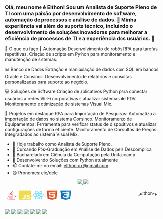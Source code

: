 ### Olá, meu nome é Elthon! Sou um Analista de Suporte Pleno de TI com uma paixão por desenvolvimento de software, automação de processos e análise de dados. 🎯 Minha experiência vai além do suporte técnico, incluindo o desenvolvimento de soluções inovadoras para melhorar a eficiência de processos de TI e a experiência dos usuários.  👋

💼 O que eu faço
🔧 Automação
Desenvolvimento de robôs RPA para tarefas repetitivas.
Criação de scripts em Python para monitoramento e manutenção de sistemas.

📊 Banco de Dados
Extração e manipulação de dados com SQL em bancos Oracle e Consinco.
Desenvolvimento de relatórios e consultas personalizadas para suporte ao negócio.

💻 Soluções de Software
Criação de aplicativos Python para conectar usuários a redes Wi-Fi corporativas e atualizar sistemas de PDV.
Monitoramento e otimização de sistemas Visual Mix.

🎯 Projetos em destaque
RPA para Importação de Pesquisas: Automatiza a importação de dados no sistema Consinco.
Monitoramento de Equipamentos: Ferramenta para verificar status de dispositivos e atualizar configurações de forma eficiente.
Monitoramento de Consultas de Preços: Integradados ao sistema Visual Mix.

- 🔭 Hoje trabalho como Analista de Suporte Pleno.
- 🏫 Cursando Pós-Graduação em Análise de Dados pela Descomplica
- 🏫 Bacharelado em Ciência da Computação pela Unifaccamp
- 🌱 Desenvolvendo Soluções com Python atualmente
- 📫 Contate-me no email: elthon.c.r@gmail.com
- 😄 Pronomes: ele/dele

<div align="center">
  <a href="https://github.com/elthoncr">
  <img height="180em" src="https://github-readme-stats.vercel.app/api?username=elthoncr&show_icons=true&theme=dark&include_all_commits=true&count_private=true"/>
  <img height="180em" src="https://github-readme-stats.vercel.app/api/top-langs/?username=elthoncr&layout=compact&langs_count=7&theme=dark"/>
</div>
  
<div style="display: inline_block"><br>
  <img align="center" alt="Elthon-Java" height="30" width="40" src="https://raw.githubusercontent.com/devicons/devicon/master/icons/java/java-plain.svg">
  <img align="center" alt="Elthon-Js" height="30" width="40" src="https://raw.githubusercontent.com/devicons/devicon/master/icons/javascript/javascript-plain.svg">
  <img align="center" alt="Elthon-React" height="30" width="40" src="https://raw.githubusercontent.com/devicons/devicon/master/icons/react/react-original.svg">
  <img align="center" alt="Elthon-HTML" height="30" width="40" src="https://raw.githubusercontent.com/devicons/devicon/master/icons/html5/html5-original.svg">
  <img align="center" alt="Elthon-CSS" height="30" width="40" src="https://raw.githubusercontent.com/devicons/devicon/master/icons/css3/css3-original.svg">
  <img align="right" alt="Elthon-pic" height="150" style="border-radius:50px;" src="https://cdn.discordapp.com/attachments/937130589889376327/937317291085922314/elthon-picrew.png">
</div>
  
  ##
 
<div> 
  <a href="https://www.youtube.com/channel/UC_lcZKgeefj2zpd44NQRXVQ" target="_blank"><img src="https://img.shields.io/badge/YouTube-FF0000?style=for-the-badge&logo=youtube&logoColor=white" target="_blank"></a>
  <a href="https://twitter.com/elthoncr" target="_blank"><img src="https://img.shields.io/badge/Twitter-1DA1F2?style=for-the-badge&logo=twitter&logoColor=white" target="_blank"></a>
  <a href="https://instagram.com/elthoncr" target="_blank"><img src="https://img.shields.io/badge/-Instagram-%23E4405F?style=for-the-badge&logo=instagram&logoColor=white" target="_blank"></a>
 	<a href="https://www.twitch.tv/elthoncr" target="_blank"><img src="https://img.shields.io/badge/Twitch-9146FF?style=for-the-badge&logo=twitch&logoColor=white" target="_blank"></a>
 <a href="" target="_blank"><img src="https://img.shields.io/badge/Discord-7289DA?style=for-the-badge&logo=discord&logoColor=white" target="_blank"></a> 
  <a href = "mailto:elthon.c.r@gmail.com"><img src="https://img.shields.io/badge/-Gmail-%23333?style=for-the-badge&logo=gmail&logoColor=white" target="_blank"></a>
  <a href="https://www.linkedin.com/in/elthoncr/" target="_blank"><img src="https://img.shields.io/badge/-LinkedIn-%230077B5?style=for-the-badge&logo=linkedin&logoColor=white" target="_blank"></a> 
 
</div>
